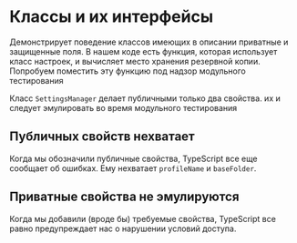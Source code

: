 # Классы и их интерфейсы

Демонстрирует поведение классов имеющих в описании приватные и защищенные поля. В нашем коде есть функция, которая использует класс настроек, и вычисляет место хранения резервной копии. Попробуем поместить эту функцию под надзор модульного тестирования

Класс `SettingsManager` делает публичными только два свойства. их и следует эмулировать во время модульного тестирования

## Публичных свойств нехватает

Когда мы обозначили публичные свойства, TypeScript все еще сообщает об ошибках. Ему нехватает `profileName` и `baseFolder`.

## Приватные свойства не эмулируются

Когда мы добавили (вроде бы) требуемые свойства, TypeScript все равно предупреждает нас о нарушении условий доступа.

